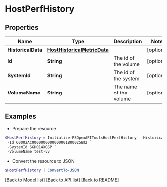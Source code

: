 # HostPerfHistory
## Properties

Name | Type | Description | Notes
------------ | ------------- | ------------- | -------------
**HistoricalData** | [**HostHistoricalMetricData**](HostHistoricalMetricData.md) |  | [optional] 
**Id** | **String** | The id of the volume | [optional] 
**SystemId** | **String** | The id of the system | [optional] 
**VolumeName** | **String** | The name of the volume | [optional] 

## Examples

- Prepare the resource
```powershell
$HostPerfHistory = Initialize-PSOpenAPIToolsHostPerfHistory  -HistoricalData null `
 -Id 60002AC0000000000000001B00025BB2 `
 -SystemId SGH014XGSP `
 -VolumeName test-vv
```

- Convert the resource to JSON
```powershell
$HostPerfHistory | ConvertTo-JSON
```

[[Back to Model list]](../README.md#documentation-for-models) [[Back to API list]](../README.md#documentation-for-api-endpoints) [[Back to README]](../README.md)

